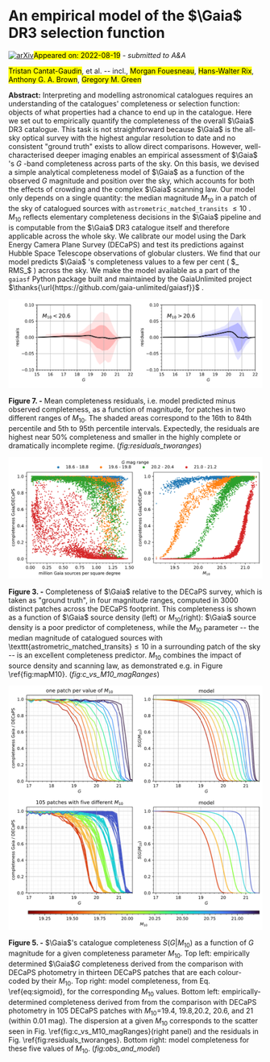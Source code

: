 <div class="macros" style="visibility:hidden;">
$\newcommand{\ensuremath}{}$
$\newcommand{\xspace}{}$
$\newcommand{\object}[1]{\texttt{#1}}$
$\newcommand{\farcs}{{.}''}$
$\newcommand{\farcm}{{.}'}$
$\newcommand{\arcsec}{''}$
$\newcommand{\arcmin}{'}$
$\newcommand{\ion}[2]{#1#2}$
$\newcommand{\textsc}[1]{\textrm{#1}}$
$\newcommand{\hl}[1]{\textrm{#1}}$
$\newcommand{\footnote}[1]{}$
$\newcommand{\Gaia}{{\it Gaia}\xspace}$
$\newcommand{\cat}{\ensuremath{\mathcal{C}}}$
$\newcommand{\vq}{\ensuremath{\mathbf{q}}}$
$\newcommand{ça}{Center for Computational Astrophysics, Flatiron Institute, 162 Fifth Ave, New York, NY 10010, USA}$
$\newcommand{çpp}{Center for Cosmology and Particle Physics, Department of Physics, New~York~University, 726~Broadway, New~York, NY 10003, USA}$
$\newcommand{\mpia}{Max-Planck-Institut für Astronomie, Königstuhl 17, D-69117 Heidelberg, Germany}$
$\newcommand{\leiden}{Leiden Observatory, Leiden University, Niels Bohrweg 2, 2333 CA Leiden, The Netherlands}$
$\newcommand{\cambridge}{Institute of Astronomy, University of Cambridge, Madingley Road, Cambridge CB3 0HA, United Kingdom}$
$\newcommand{\oxford}{Magdalen College, Oxford University, Oxford OX1 4AU, United Kingdom }$
$\newcommand{\torino}{INAF - Osservatorio Astrofisico di Torino, Strada Osservatorio 20, Pino Torinese 10025 Torino, Italy}$
$\newcommand{\monash}{School of Physics and Astronomy, Monash University, VIC 3800, Australia}$
$\newcommand{\harvard}{Department of Physics, Harvard University, 17 Oxford St., Cambridge, MA 02138, USA}$
$\newcommand{\CFA}{Harvard-Smithsonian Center for Astrophysics, 60 Garden St., Cambridge, MA 02138, USA}$
$\newcommand{\Monash}{School of Physics \& Astronomy, Monash University, Clayton 3800, Victoria, Australia}$
$\newcommand{\AstroTD}{Centre of Excellence for Astrophysics in Three Dimensions (ASTRO-3D), Melbourne, Victoria, Australia}$</div>

<div class="macros" style="visibility:hidden;">
$\newcommand{\ensuremath}{}$
$\newcommand{\xspace}{}$
$\newcommand{\object}[1]{\texttt{#1}}$
$\newcommand{\farcs}{{.}''}$
$\newcommand{\farcm}{{.}'}$
$\newcommand{\arcsec}{''}$
$\newcommand{\arcmin}{'}$
$\newcommand{\ion}[2]{#1#2}$
$\newcommand{\textsc}[1]{\textrm{#1}}$
$\newcommand{\hl}[1]{\textrm{#1}}$
$\newcommand{\footnote}[1]{}$
$\newcommand{\Gaia}{{\it Gaia}\xspace}$
$\newcommand{\cat}{\ensuremath{\mathcal{C}}}$
$\newcommand{\vq}{\ensuremath{\mathbf{q}}}$
$\newcommand{ça}{Center for Computational Astrophysics, Flatiron Institute, 162 Fifth Ave, New York, NY 10010, USA}$
$\newcommand{çpp}{Center for Cosmology and Particle Physics, Department of Physics, New~York~University, 726~Broadway, New~York, NY 10003, USA}$
$\newcommand{\mpia}{Max-Planck-Institut für Astronomie, Königstuhl 17, D-69117 Heidelberg, Germany}$
$\newcommand{\leiden}{Leiden Observatory, Leiden University, Niels Bohrweg 2, 2333 CA Leiden, The Netherlands}$
$\newcommand{\cambridge}{Institute of Astronomy, University of Cambridge, Madingley Road, Cambridge CB3 0HA, United Kingdom}$
$\newcommand{\oxford}{Magdalen College, Oxford University, Oxford OX1 4AU, United Kingdom }$
$\newcommand{\torino}{INAF - Osservatorio Astrofisico di Torino, Strada Osservatorio 20, Pino Torinese 10025 Torino, Italy}$
$\newcommand{\monash}{School of Physics and Astronomy, Monash University, VIC 3800, Australia}$
$\newcommand{\harvard}{Department of Physics, Harvard University, 17 Oxford St., Cambridge, MA 02138, USA}$
$\newcommand{\CFA}{Harvard-Smithsonian Center for Astrophysics, 60 Garden St., Cambridge, MA 02138, USA}$
$\newcommand{\Monash}{School of Physics \& Astronomy, Monash University, Clayton 3800, Victoria, Australia}$
$\newcommand{\AstroTD}{Centre of Excellence for Astrophysics in Three Dimensions (ASTRO-3D), Melbourne, Victoria, Australia}$</div>



<div id="title">

# An empirical model of the $\Gaia$ DR3 selection function

</div>
<div id="comments">

[![arXiv](https://img.shields.io/badge/arXiv-2208.09335-b31b1b.svg)](https://arxiv.org/abs/2208.09335)<mark>Appeared on: 2022-08-19</mark> - _submitted to A&A_

</div>
<div id="authors">

<mark><mark>Tristan Cantat-Gaudin</mark></mark>, et al. -- incl., <mark><mark>Morgan Fouesneau</mark></mark>, <mark><mark>Hans-Walter Rix</mark></mark>, <mark><mark>Anthony G. A. Brown</mark></mark>, <mark><mark>Gregory M. Green</mark></mark>

</div>
<div id="abstract">

**Abstract:** Interpreting and modelling astronomical catalogues requires an understanding of the catalogues' completeness or selection function: objects of what properties had a chance to end up in the catalogue. Here we set out to empirically quantify the completeness of the overall $\Gaia$ DR3 catalogue. This task is not straightforward because $\Gaia$ is the all-sky optical survey with the highest angular resolution to date and no consistent "ground truth" exists to allow direct comparisons.  However, well-characterised deeper imaging enables an empirical assessment of $\Gaia$ 's $G$ -band completeness across parts of the sky.  On this basis, we devised a simple analytical completeness model of $\Gaia$ as a function of the observed $G$ magnitude and position over the sky, which accounts for both the effects of crowding and the complex $\Gaia$ scanning law. Our model only depends on a single quantity: the median magnitude $M_{10}$ in a patch of the sky of catalogued sources with $\texttt{astrometric\_matched\_transits}$ $\leq 10$ . $M_{10}$ reflects elementary completeness decisions in the $\Gaia$ pipeline and is computable from the $\Gaia$ DR3 catalogue itself and therefore applicable across the whole sky. We calibrate our model using the Dark Energy Camera Plane Survey (DECaPS) and test its predictions against Hubble Space Telescope observations of globular clusters. We find that our model predicts $\Gaia$ 's completeness values to a few per cent ( $_ RMS_$ ) across the sky. We make the model available as a part of the $\texttt{gaiasf}$ Python package built and maintained by the GaiaUnlimited project $\thanks{\url{https://github.com/gaia-unlimited/gaiasf}}$ .

</div>

<div id="div_fig1">

<img src="tmp_2208.09335/./figures/residuals_tworanges.png" alt="Fig7" width="100%"/>

**Figure 7. -**  Mean completeness residuals, i.e. model predicted minus observed completeness,  as a function of magnitude, for patches in two different ranges of $M_{10}$. The shaded areas correspond to the 16th to 84th percentile and 5th to 95th percentile intervals. Expectedly, the residuals are highest near 50\% completeness and smaller in the highly complete or dramatically incomplete regime.
     (*fig:residuals_tworanges*)

</div>
<div id="div_fig2">

<img src="tmp_2208.09335/./figures/c_vs_dens_M10_magRanges.png" alt="Fig3" width="100%"/>

**Figure 3. -**  Completeness of $\Gaia$ relative to the DECaPS survey, which is taken as "ground truth", in four magnitude ranges, computed in 3000 distinct patches across the DECaPS footprint. This completeness is shown as a function of $\Gaia$ source density (left) or $M_{10}$(right):  $\Gaia$ source density is a poor predictor of completeness, while the $M_{10}$ parameter --  the median magnitude of catalogued sources with  \texttt{astrometric\_matched\_transits}$\leq 10$ in a surrounding patch of the sky --  is an excellent completeness predictor. $M_{10}$ combines the impact of source density and scanning law, as demonstrated e.g. in Figure \ref{fig:mapM10}.
     (*fig:c_vs_M10_magRanges*)

</div>
<div id="div_fig3">

<img src="tmp_2208.09335/./figures/obs_and_model_four_panels.png" alt="Fig5" width="100%"/>

**Figure 5. -** $\Gaia$'s catalogue completeness $S(G | M_{10})$ as a function of $G$ magnitude for a given completeness parameter $M_{10}$. Top left: empirically determined $\Gaia$$G$ completeness derived from the comparison with DECaPS photometry in thirteen DECaPS patches that are each colour-coded by their $M_{10}$. Top right: model completeness, from Eq. \ref{eq:sigmoid}, for the corresponding $M_{10}$ values. Bottom left: empirically-determined completeness derived from from the comparison with DECaPS photometry in 105 DECaPS patches with $M_{10}$=19.4, 19.8,20.2, 20.6, and 21 (within 0.01 mag). The dispersion at a given $M_{10}$ corresponds to the scatter seen in Fig. \ref{fig:c_vs_M10_magRanges}(right panel) and the residuals in Fig. \ref{fig:residuals_tworanges}. Bottom right: model completeness for these five values of $M_{10}$.
     (*fig:obs_and_model*)

</div>